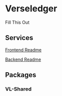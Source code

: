 # Verseledger

Fill This Out

## Services

[Frontend Readme](/services/client/README.md)

[Backend Readme](/services/server/README.md)

## Packages

### VL-Shared
